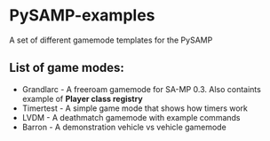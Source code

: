 # PySAMP-examples
A set of different gamemode templates for the PySAMP

## List of game modes:
- Grandlarc - A freeroam gamemode for SA-MP 0.3. Also containts example of **Player class registry**
- Timertest - A simple game mode that shows how timers work
- LVDM - A deathmatch gamemode with example commands
- Barron - A demonstration vehicle vs vehicle gamemode
